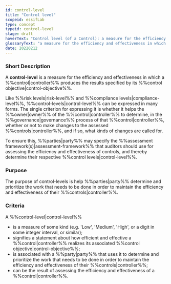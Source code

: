 ```yaml
---
id: control-level
title: "Control level"
scopeid: essifLab
type: concept
typeid: control-level
stage: draft
hoverText: "Control level (of a Control): a measure for the efficiency and effectiveness in which a Control produces the results of its Control Objective."
glossaryText: "a measure for the efficiency and effectiveness in which a %%control^controller%% produces the results specified by its %%control objective^control-objective%%"
date: 20220212
---
```


### Short Description
A **control-level** is a measure for the efficiency and effectiveness in which a %%control|controller%% produces the results specified by its %%control objective|control-objective%%.

Like %%risk levels|risk-level%% and %%compliance levels|compliance-level%%, %%control-levels|control-level%% can be expressed in many forms. The single criterion for expressing it is whether it helps the %%owner|owner%% of the %%control|controller%% to determine, in the %%governance|governance%% process of that %%control|controller%%, whether or not to make changes to the assessed %%controls|controller%%, and if so, what kinds of changes are called for.

To ensure this, %%parties|party%% may specify the %%assessment framework(s)|assessment-framework%% that auditors should use for assessing the efficiency and effectiveness of controls, and thereby determine their respective %%control levels|control-level%%.

### Purpose
The purpose of control-levels is help %%parties|party%% determine and prioritize the work that needs to be done in order to maintain the efficiency and effectiveness of their %%controls|controller%%.

### Criteria
A %%control-level|control-level%%
- is a measure of some kind (e.g. 'Low', 'Medium', 'High', or a digit in some integer interval, or similar);
- signifies a statement about how efficient and effective a %%control|controller%% realizes its associated %%control objective|control-objective%%;
- is associated with a %%party|party%% that uses it to determine and prioritize the work that needs to be done in order to maintain the efficiency and effectiveness of their %%controls|controller%%;
- can be the result of assessing the efficiency and effectiveness of a %%control|controller%%.
